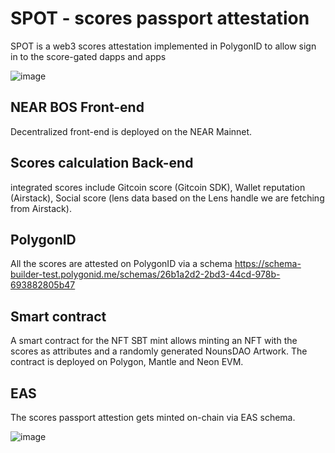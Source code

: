 # SPOT - scores passport attestation 

SPOT is a web3 scores attestation implemented in PolygonID to allow sign in to the score-gated dapps and apps


![image](https://github.com/qpwedev/spot-identity/assets/119045809/2a9d0605-58b3-4a06-8fb0-6a6aef19d5bb)


## NEAR BOS Front-end
Decentralized front-end is deployed on the NEAR Mainnet.

## Scores calculation Back-end
integrated scores include Gitcoin score (Gitcoin SDK), Wallet reputation (Airstack), Social score (lens data based on the Lens handle we are fetching from Airstack).

## PolygonID 
All the scores are attested on PolygonID via a schema https://schema-builder-test.polygonid.me/schemas/26b1a2d2-2bd3-44cd-978b-693882805b47 

## Smart contract
A smart contract for the NFT SBT mint allows minting an NFT with the scores as attributes and a randomly generated NounsDAO Artwork.
The contract is deployed on Polygon, Mantle and Neon EVM. 

## EAS
The scores passport attestion gets minted on-chain via EAS schema. 


![image](https://github.com/qpwedev/spot-identity/assets/119045809/a5ad1c9a-1aa2-456f-a1b6-1e5e9ebefaef)
